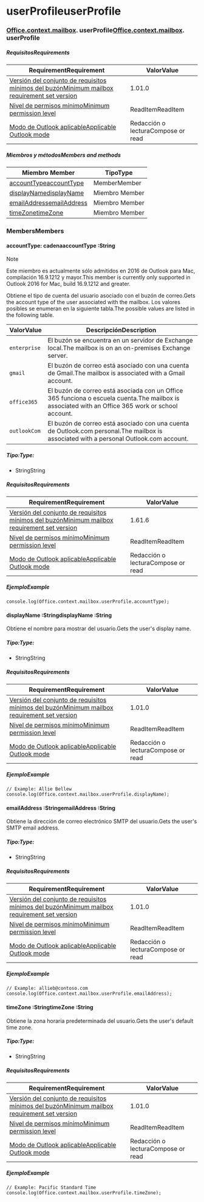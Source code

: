 
# <a name="userprofile"></a><span data-ttu-id="001ba-101">userProfile</span><span class="sxs-lookup"><span data-stu-id="001ba-101">userProfile</span></span>

### <span data-ttu-id="001ba-p101">[Office](Office.md)[.context](Office.context.md)[.mailbox](Office.context.mailbox.md). userProfile</span><span class="sxs-lookup"><span data-stu-id="001ba-p101">[Office](Office.md)[.context](Office.context.md)[.mailbox](Office.context.mailbox.md). userProfile</span></span>

##### <a name="requirements"></a><span data-ttu-id="001ba-104">Requisitos</span><span class="sxs-lookup"><span data-stu-id="001ba-104">Requirements</span></span>

|<span data-ttu-id="001ba-105">Requirement</span><span class="sxs-lookup"><span data-stu-id="001ba-105">Requirement</span></span>| <span data-ttu-id="001ba-106">Valor</span><span class="sxs-lookup"><span data-stu-id="001ba-106">Value</span></span>|
|---|---|
|[<span data-ttu-id="001ba-107">Versión del conjunto de requisitos mínimos del buzón</span><span class="sxs-lookup"><span data-stu-id="001ba-107">Minimum mailbox requirement set version</span></span>](/javascript/office/requirement-sets/outlook-api-requirement-sets)| <span data-ttu-id="001ba-108">1.0</span><span class="sxs-lookup"><span data-stu-id="001ba-108">1.0</span></span>|
|[<span data-ttu-id="001ba-109">Nivel de permisos mínimo</span><span class="sxs-lookup"><span data-stu-id="001ba-109">Minimum permission level</span></span>](https://docs.microsoft.com/outlook/add-ins/understanding-outlook-add-in-permissions)| <span data-ttu-id="001ba-110">ReadItem</span><span class="sxs-lookup"><span data-stu-id="001ba-110">ReadItem</span></span>|
|[<span data-ttu-id="001ba-111">Modo de Outlook aplicable</span><span class="sxs-lookup"><span data-stu-id="001ba-111">Applicable Outlook mode</span></span>](https://docs.microsoft.com/outlook/add-ins/#extension-points)| <span data-ttu-id="001ba-112">Redacción o lectura</span><span class="sxs-lookup"><span data-stu-id="001ba-112">Compose or read</span></span>|

##### <a name="members-and-methods"></a><span data-ttu-id="001ba-113">Miembros y métodos</span><span class="sxs-lookup"><span data-stu-id="001ba-113">Members and methods</span></span>

| <span data-ttu-id="001ba-114">Miembro	</span><span class="sxs-lookup"><span data-stu-id="001ba-114">Member</span></span> | <span data-ttu-id="001ba-115">Tipo</span><span class="sxs-lookup"><span data-stu-id="001ba-115">Type</span></span> |
|--------|------|
| [<span data-ttu-id="001ba-116">accountType</span><span class="sxs-lookup"><span data-stu-id="001ba-116">accountType</span></span>](#accounttype-string) | <span data-ttu-id="001ba-117">Member</span><span class="sxs-lookup"><span data-stu-id="001ba-117">Member</span></span> |
| [<span data-ttu-id="001ba-118">displayName</span><span class="sxs-lookup"><span data-stu-id="001ba-118">displayName</span></span>](#displayname-string) | <span data-ttu-id="001ba-119">Miembro	</span><span class="sxs-lookup"><span data-stu-id="001ba-119">Member</span></span> |
| [<span data-ttu-id="001ba-120">emailAddress</span><span class="sxs-lookup"><span data-stu-id="001ba-120">emailAddress</span></span>](#emailaddress-string) | <span data-ttu-id="001ba-121">Miembro	</span><span class="sxs-lookup"><span data-stu-id="001ba-121">Member</span></span> |
| [<span data-ttu-id="001ba-122">timeZone</span><span class="sxs-lookup"><span data-stu-id="001ba-122">timeZone</span></span>](#timezone-string) | <span data-ttu-id="001ba-123">Miembro	</span><span class="sxs-lookup"><span data-stu-id="001ba-123">Member</span></span> |

### <a name="members"></a><span data-ttu-id="001ba-124">Members</span><span class="sxs-lookup"><span data-stu-id="001ba-124">Members</span></span>

####  <a name="accounttype-string"></a><span data-ttu-id="001ba-125">accountType: cadena</span><span class="sxs-lookup"><span data-stu-id="001ba-125">accountType :String</span></span>

> [!NOTE]
> <span data-ttu-id="001ba-126">Este miembro es actualmente sólo admitidos en 2016 de Outlook para Mac, compilación 16.9.1212 y mayor.</span><span class="sxs-lookup"><span data-stu-id="001ba-126">This member is currently only supported in Outlook 2016 for Mac, build 16.9.1212 and greater.</span></span>

<span data-ttu-id="001ba-127">Obtiene el tipo de cuenta del usuario asociado con el buzón de correo.</span><span class="sxs-lookup"><span data-stu-id="001ba-127">Gets the account type of the user associated with the mailbox.</span></span> <span data-ttu-id="001ba-128">Los valores posibles se enumeran en la siguiente tabla.</span><span class="sxs-lookup"><span data-stu-id="001ba-128">The possible values are listed in the following table.</span></span>

| <span data-ttu-id="001ba-129">Valor</span><span class="sxs-lookup"><span data-stu-id="001ba-129">Value</span></span> | <span data-ttu-id="001ba-130">Descripción</span><span class="sxs-lookup"><span data-stu-id="001ba-130">Description</span></span> |
|-------|-------------|
| `enterprise` | <span data-ttu-id="001ba-131">El buzón se encuentra en un servidor de Exchange local.</span><span class="sxs-lookup"><span data-stu-id="001ba-131">The mailbox is on an on-premises Exchange server.</span></span> |
| `gmail` | <span data-ttu-id="001ba-132">El buzón de correo está asociado con una cuenta de Gmail.</span><span class="sxs-lookup"><span data-stu-id="001ba-132">The mailbox is associated with a Gmail account.</span></span> |
| `office365` | <span data-ttu-id="001ba-133">El buzón de correo está asociada con un Office 365 funciona o escuela cuenta.</span><span class="sxs-lookup"><span data-stu-id="001ba-133">The mailbox is associated with an Office 365 work or school account.</span></span> |
| `outlookCom` | <span data-ttu-id="001ba-134">El buzón de correo está asociado con una cuenta de Outlook.com personal.</span><span class="sxs-lookup"><span data-stu-id="001ba-134">The mailbox is associated with a personal Outlook.com account.</span></span> |

##### <a name="type"></a><span data-ttu-id="001ba-135">Tipo:</span><span class="sxs-lookup"><span data-stu-id="001ba-135">Type:</span></span>

*   <span data-ttu-id="001ba-136">String</span><span class="sxs-lookup"><span data-stu-id="001ba-136">String</span></span>

##### <a name="requirements"></a><span data-ttu-id="001ba-137">Requisitos</span><span class="sxs-lookup"><span data-stu-id="001ba-137">Requirements</span></span>

|<span data-ttu-id="001ba-138">Requirement</span><span class="sxs-lookup"><span data-stu-id="001ba-138">Requirement</span></span>| <span data-ttu-id="001ba-139">Valor</span><span class="sxs-lookup"><span data-stu-id="001ba-139">Value</span></span>|
|---|---|
|[<span data-ttu-id="001ba-140">Versión del conjunto de requisitos mínimos del buzón</span><span class="sxs-lookup"><span data-stu-id="001ba-140">Minimum mailbox requirement set version</span></span>](/javascript/office/requirement-sets/outlook-api-requirement-sets)| <span data-ttu-id="001ba-141">1.6</span><span class="sxs-lookup"><span data-stu-id="001ba-141">1.6</span></span> |
|[<span data-ttu-id="001ba-142">Nivel de permisos mínimo</span><span class="sxs-lookup"><span data-stu-id="001ba-142">Minimum permission level</span></span>](https://docs.microsoft.com/outlook/add-ins/understanding-outlook-add-in-permissions)| <span data-ttu-id="001ba-143">ReadItem</span><span class="sxs-lookup"><span data-stu-id="001ba-143">ReadItem</span></span>|
|[<span data-ttu-id="001ba-144">Modo de Outlook aplicable</span><span class="sxs-lookup"><span data-stu-id="001ba-144">Applicable Outlook mode</span></span>](https://docs.microsoft.com/outlook/add-ins/#extension-points)| <span data-ttu-id="001ba-145">Redacción o lectura</span><span class="sxs-lookup"><span data-stu-id="001ba-145">Compose or read</span></span>|

##### <a name="example"></a><span data-ttu-id="001ba-146">Ejemplo</span><span class="sxs-lookup"><span data-stu-id="001ba-146">Example</span></span>

```
console.log(Office.context.mailbox.userProfile.accountType);
```

####  <a name="displayname-string"></a><span data-ttu-id="001ba-147">displayName :String</span><span class="sxs-lookup"><span data-stu-id="001ba-147">displayName :String</span></span>

<span data-ttu-id="001ba-148">Obtiene el nombre para mostrar del usuario.</span><span class="sxs-lookup"><span data-stu-id="001ba-148">Gets the user's display name.</span></span>

##### <a name="type"></a><span data-ttu-id="001ba-149">Tipo:</span><span class="sxs-lookup"><span data-stu-id="001ba-149">Type:</span></span>

*   <span data-ttu-id="001ba-150">String</span><span class="sxs-lookup"><span data-stu-id="001ba-150">String</span></span>

##### <a name="requirements"></a><span data-ttu-id="001ba-151">Requisitos</span><span class="sxs-lookup"><span data-stu-id="001ba-151">Requirements</span></span>

|<span data-ttu-id="001ba-152">Requirement</span><span class="sxs-lookup"><span data-stu-id="001ba-152">Requirement</span></span>| <span data-ttu-id="001ba-153">Valor</span><span class="sxs-lookup"><span data-stu-id="001ba-153">Value</span></span>|
|---|---|
|[<span data-ttu-id="001ba-154">Versión del conjunto de requisitos mínimos del buzón</span><span class="sxs-lookup"><span data-stu-id="001ba-154">Minimum mailbox requirement set version</span></span>](/javascript/office/requirement-sets/outlook-api-requirement-sets)| <span data-ttu-id="001ba-155">1.0</span><span class="sxs-lookup"><span data-stu-id="001ba-155">1.0</span></span>|
|[<span data-ttu-id="001ba-156">Nivel de permisos mínimo</span><span class="sxs-lookup"><span data-stu-id="001ba-156">Minimum permission level</span></span>](https://docs.microsoft.com/outlook/add-ins/understanding-outlook-add-in-permissions)| <span data-ttu-id="001ba-157">ReadItem</span><span class="sxs-lookup"><span data-stu-id="001ba-157">ReadItem</span></span>|
|[<span data-ttu-id="001ba-158">Modo de Outlook aplicable</span><span class="sxs-lookup"><span data-stu-id="001ba-158">Applicable Outlook mode</span></span>](https://docs.microsoft.com/outlook/add-ins/#extension-points)| <span data-ttu-id="001ba-159">Redacción o lectura</span><span class="sxs-lookup"><span data-stu-id="001ba-159">Compose or read</span></span>|

##### <a name="example"></a><span data-ttu-id="001ba-160">Ejemplo</span><span class="sxs-lookup"><span data-stu-id="001ba-160">Example</span></span>

```
// Example: Allie Bellew
console.log(Office.context.mailbox.userProfile.displayName);
```

####  <a name="emailaddress-string"></a><span data-ttu-id="001ba-161">emailAddress :String</span><span class="sxs-lookup"><span data-stu-id="001ba-161">emailAddress :String</span></span>

<span data-ttu-id="001ba-162">Obtiene la dirección de correo electrónico SMTP del usuario.</span><span class="sxs-lookup"><span data-stu-id="001ba-162">Gets the user's SMTP email address.</span></span>

##### <a name="type"></a><span data-ttu-id="001ba-163">Tipo:</span><span class="sxs-lookup"><span data-stu-id="001ba-163">Type:</span></span>

*   <span data-ttu-id="001ba-164">String</span><span class="sxs-lookup"><span data-stu-id="001ba-164">String</span></span>

##### <a name="requirements"></a><span data-ttu-id="001ba-165">Requisitos</span><span class="sxs-lookup"><span data-stu-id="001ba-165">Requirements</span></span>

|<span data-ttu-id="001ba-166">Requirement</span><span class="sxs-lookup"><span data-stu-id="001ba-166">Requirement</span></span>| <span data-ttu-id="001ba-167">Valor</span><span class="sxs-lookup"><span data-stu-id="001ba-167">Value</span></span>|
|---|---|
|[<span data-ttu-id="001ba-168">Versión del conjunto de requisitos mínimos del buzón</span><span class="sxs-lookup"><span data-stu-id="001ba-168">Minimum mailbox requirement set version</span></span>](/javascript/office/requirement-sets/outlook-api-requirement-sets)| <span data-ttu-id="001ba-169">1.0</span><span class="sxs-lookup"><span data-stu-id="001ba-169">1.0</span></span>|
|[<span data-ttu-id="001ba-170">Nivel de permisos mínimo</span><span class="sxs-lookup"><span data-stu-id="001ba-170">Minimum permission level</span></span>](https://docs.microsoft.com/outlook/add-ins/understanding-outlook-add-in-permissions)| <span data-ttu-id="001ba-171">ReadItem</span><span class="sxs-lookup"><span data-stu-id="001ba-171">ReadItem</span></span>|
|[<span data-ttu-id="001ba-172">Modo de Outlook aplicable</span><span class="sxs-lookup"><span data-stu-id="001ba-172">Applicable Outlook mode</span></span>](https://docs.microsoft.com/outlook/add-ins/#extension-points)| <span data-ttu-id="001ba-173">Redacción o lectura</span><span class="sxs-lookup"><span data-stu-id="001ba-173">Compose or read</span></span>|

##### <a name="example"></a><span data-ttu-id="001ba-174">Ejemplo</span><span class="sxs-lookup"><span data-stu-id="001ba-174">Example</span></span>

```
// Example: allieb@contoso.com
console.log(Office.context.mailbox.userProfile.emailAddress);
```

####  <a name="timezone-string"></a><span data-ttu-id="001ba-175">timeZone :String</span><span class="sxs-lookup"><span data-stu-id="001ba-175">timeZone :String</span></span>

<span data-ttu-id="001ba-176">Obtiene la zona horaria predeterminada del usuario.</span><span class="sxs-lookup"><span data-stu-id="001ba-176">Gets the user's default time zone.</span></span>

##### <a name="type"></a><span data-ttu-id="001ba-177">Tipo:</span><span class="sxs-lookup"><span data-stu-id="001ba-177">Type:</span></span>

*   <span data-ttu-id="001ba-178">String</span><span class="sxs-lookup"><span data-stu-id="001ba-178">String</span></span>

##### <a name="requirements"></a><span data-ttu-id="001ba-179">Requisitos</span><span class="sxs-lookup"><span data-stu-id="001ba-179">Requirements</span></span>

|<span data-ttu-id="001ba-180">Requirement</span><span class="sxs-lookup"><span data-stu-id="001ba-180">Requirement</span></span>| <span data-ttu-id="001ba-181">Valor</span><span class="sxs-lookup"><span data-stu-id="001ba-181">Value</span></span>|
|---|---|
|[<span data-ttu-id="001ba-182">Versión del conjunto de requisitos mínimos del buzón</span><span class="sxs-lookup"><span data-stu-id="001ba-182">Minimum mailbox requirement set version</span></span>](/javascript/office/requirement-sets/outlook-api-requirement-sets)| <span data-ttu-id="001ba-183">1.0</span><span class="sxs-lookup"><span data-stu-id="001ba-183">1.0</span></span>|
|[<span data-ttu-id="001ba-184">Nivel de permisos mínimo</span><span class="sxs-lookup"><span data-stu-id="001ba-184">Minimum permission level</span></span>](https://docs.microsoft.com/outlook/add-ins/understanding-outlook-add-in-permissions)| <span data-ttu-id="001ba-185">ReadItem</span><span class="sxs-lookup"><span data-stu-id="001ba-185">ReadItem</span></span>|
|[<span data-ttu-id="001ba-186">Modo de Outlook aplicable</span><span class="sxs-lookup"><span data-stu-id="001ba-186">Applicable Outlook mode</span></span>](https://docs.microsoft.com/outlook/add-ins/#extension-points)| <span data-ttu-id="001ba-187">Redacción o lectura</span><span class="sxs-lookup"><span data-stu-id="001ba-187">Compose or read</span></span>|

##### <a name="example"></a><span data-ttu-id="001ba-188">Ejemplo</span><span class="sxs-lookup"><span data-stu-id="001ba-188">Example</span></span>

```
// Example: Pacific Standard Time
console.log(Office.context.mailbox.userProfile.timeZone);
```